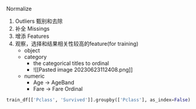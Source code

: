 Normalize


1. Outliers 甄别和去除
2. 补全 Missings
3. 增添 Features
4. 观察，选择和结果相关性较高的feature(for training)
	* object
	* category
		* the categorical titles to ordinal 
		* ![[Pasted image 20230623112408.png]]
	* numeric
		* Age -> AgeBand
		* Fare -> Fare Ordinal

```python
train_df[['Pclass', 'Survived']].groupby(['Pclass'], as_index=False)
```

